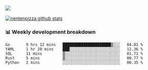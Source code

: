 ### ![](http://img.shields.io/badge/Go-language-blue?style=for-the-badge&logo=appveyor)
[![nentenpizza github stats](https://github-readme-stats.vercel.app/api?username=nentenpizza&count_private=true)](https://github.com/anuraghazra/github-readme-stats)

### 📊 Weekly development breakdown

<!--START_SECTION:waka-->
```text
Go       9 hrs 12 mins   █████████████████████▒░░░   84.81 % 
YAML     1 hr 20 mins    ███░░░░░░░░░░░░░░░░░░░░░░   12.36 % 
SQL      11 mins         ▒░░░░░░░░░░░░░░░░░░░░░░░░   01.71 % 
Rust     5 mins          ▒░░░░░░░░░░░░░░░░░░░░░░░░   00.77 % 
Python   2 mins          ░░░░░░░░░░░░░░░░░░░░░░░░░   00.35 % 
```
<!--END_SECTION:waka-->

